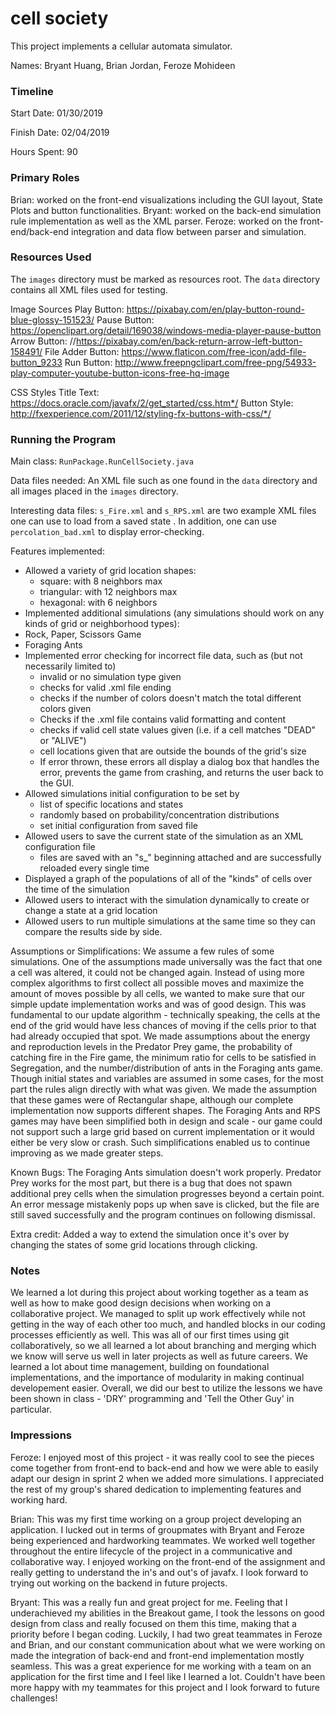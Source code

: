 cell society
====
 
This project implements a cellular automata simulator.

Names: Bryant Huang, Brian Jordan, Feroze Mohideen

### Timeline

Start Date: 01/30/2019

Finish Date: 02/04/2019

Hours Spent: 90

### Primary Roles

Brian: worked on the front-end visualizations including the GUI layout, State Plots and button functionalities. 
Bryant: worked on the back-end simulation rule implementation as well as the XML parser.
Feroze: worked on the front-end/back-end integration and data flow between parser and simulation.

### Resources Used

The `images` directory must be marked as resources root. The `data` directory contains all XML files used for testing.

Image Sources
Play Button: https://pixabay.com/en/play-button-round-blue-glossy-151523/
Pause Button: https://openclipart.org/detail/169038/windows-media-player-pause-button
Arrow Button: //https://pixabay.com/en/back-return-arrow-left-button-158491/
File Adder Button: https://www.flaticon.com/free-icon/add-file-button_9233
Run Button: http://www.freepngclipart.com/free-png/54933-play-computer-youtube-button-icons-free-hq-image

CSS Styles
Title Text: https://docs.oracle.com/javafx/2/get_started/css.htm*/
Button Style: http://fxexperience.com/2011/12/styling-fx-buttons-with-css/*/



### Running the Program

Main class: `RunPackage.RunCellSociety.java`

Data files needed: An XML file such as one found in the `data` directory and all images placed in the `images` 
directory.

Interesting data files: `s_Fire.xml` and `s_RPS.xml` are two example XML files one can use to load from a saved state
. In addition, one can use `percolation_bad.xml` to display error-checking.

Features implemented:

- Allowed a variety of grid location shapes:
  - square: with 8 neighbors max
  - triangular: with 12 neighbors max
  - hexagonal: with 6 neighbors 
 - Implemented additional simulations (any simulations should work on any kinds of grid or neighborhood types):
  - Rock, Paper, Scissors Game
  - Foraging Ants
 - Implemented error checking for incorrect file data, such as (but not necessarily limited to)
   - invalid or no simulation type given
   - checks for valid .xml file ending
   - checks if the number of colors doesn't match the total different colors given
   - Checks if the .xml file contains valid formatting and content
   - checks if valid cell state values given (i.e. if a cell matches "DEAD" or "ALIVE")
   - cell locations given that are outside the bounds of the grid's size
   - If error thrown, these errors all display a dialog box that handles the error, prevents the game from crashing, and returns the user back to the GUI.
 - Allowed simulations initial configuration to be set by
   - list of specific locations and states
   - randomly based on probability/concentration distributions
   - set initial configuration from saved file
 - Allowed users to save the current state of the simulation as an XML configuration file
    - files are saved with an "s_" beginning attached and are successfully reloaded every single time
 - Displayed a graph of the populations of all of the "kinds" of cells over the time of the simulation  
 - Allowed users to interact with the simulation dynamically to create or change a state at a grid location
 - Allowed users to run multiple simulations at the same time so they can compare the results side by side.
 

Assumptions or Simplifications: We assume a few rules of some simulations.  One of the assumptions made universally was the fact that one a cell was altered, it could not be changed again.  Instead of using more complex algorithms to first collect all possible moves and maximize the amount of moves possible by all cells, we wanted to make sure that our simple update implementation works and was of good design.  This was fundamental to our update algorithm  - technically speaking, the cells at the end of the grid would have less chances of moving if the cells prior to that had already occupied that spot.  We made assumptions about the energy and reproduction levels in the Predator Prey game, the probability of catching fire in the Fire game, the minimum ratio for cells to be satisfied in Segregation, and the number/distribution of ants in the Foraging ants game. Though initial states and variables are assumed in some cases, for the most part the rules align directly with what was given.  We made the assumption that these games were of Rectangular shape, although our complete implementation now supports different shapes.  The Foraging Ants and RPS games may have been simplified both in design and scale - our game could not support such a large grid based on current implementation or it would either be very slow or crash.  Such simplifications enabled us to continue improving as we made greater steps.

Known Bugs: The Foraging Ants simulation doesn't work properly. Predator Prey works for the most part, but there is a bug that does not spawn additional prey cells when the simulation progresses beyond a certain point.  An error message mistakenly pops up when save is clicked, but the file are still saved successfully and the program continues on following dismissal.

Extra credit: Added a way to extend the simulation once it's over by changing the states of some grid locations 
through clicking.


### Notes

We learned a lot during this project about working together as a team as well as how to make good design decisions 
when working on a collaborative project. We managed to split up work effectively while not getting in the way of each
 other too much, and handled blocks in our coding processes efficiently as well. This was all of our first times 
 using git collaboratively, so we all learned a lot about branching and merging which we know will serve us well in 
 later projects as well as future careers. We learned a lot about time management, building on foundational implementations, and the importance of modularity in making continual developement easier.  Overall, we did our best to utilize the lessons we have been shown in class - 'DRY' programming and 'Tell the Other Guy' in particular.  

### Impressions
Feroze: I enjoyed most of this project - it was really cool to see the pieces come together from front-end to 
back-end and how we were able to easily adapt our design in sprint 2 when we added more simulations. I appreciated 
the rest of my group's shared dedication to implementing features and working hard.

Brian: This was my first time working on a group project developing an application.  I lucked out in terms of groupmates
with Bryant and Feroze being experienced and hardworking teammates.  We worked well together throughout the entire
lifecycle of the project in a communicative and collaborative way.  I enjoyed working on the front-end of the assignment
and really getting to understand the in's and out's of javafx.  I look forward to trying out working on the backend in
future projects.

Bryant: This was a really fun and great project for me.  Feeling that I underachieved my abilities in the Breakout game, I took the lessons on good design from class and really focused on them this time, making that a priority before I began coding.  Luckily, I had two great teammates in Feroze and Brian, and our constant communication about what we were working on made the integration of back-end and front-end implementation mostly seamless.  This was a great experience for me working with a team on an application for the first time and I feel like I learned a lot.  Couldn't have been more happy with my teammates for this project and I look forward to future challenges!
